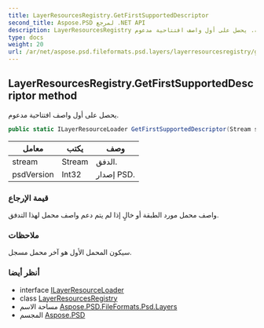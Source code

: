```yaml
---
title: LayerResourcesRegistry.GetFirstSupportedDescriptor
second_title: Aspose.PSD لمرجع .NET API
description: LayerResourcesRegistry طريقة. يحصل على أول واصف افتتاحية مدعوم.
type: docs
weight: 20
url: /ar/net/aspose.psd.fileformats.psd.layers/layerresourcesregistry/getfirstsupporteddescriptor/
---
```

## LayerResourcesRegistry.GetFirstSupportedDescriptor method

يحصل على أول واصف افتتاحية مدعوم.

```csharp
public static ILayerResourceLoader GetFirstSupportedDescriptor(Stream stream, int psdVersion)
```

| معامل | يكتب | وصف |
| --- | --- | --- |
| stream | Stream | الدفق. |
| psdVersion | Int32 | إصدار PSD. |

### قيمة الإرجاع

واصف محمل مورد الطبقة أو خالٍ إذا لم يتم دعم واصف محمل لهذا التدفق.

### ملاحظات

سيكون المحمل الأول هو آخر محمل مسجل.

### أنظر أيضا

* interface [ILayerResourceLoader](../../ilayerresourceloader/)
* class [LayerResourcesRegistry](../)
* مساحة الاسم [Aspose.PSD.FileFormats.Psd.Layers](../../layerresourcesregistry/)
* المجسم [Aspose.PSD](../../../)


